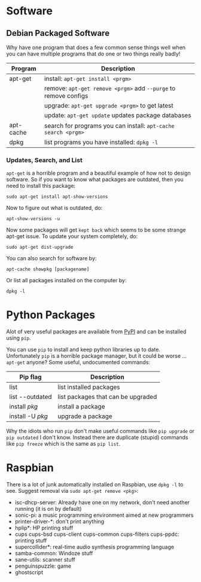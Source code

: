 # Software

## Debian Packaged Software

Why have one program that does a few common sense things well when you can have multiple programs that do one or two things really badly!

| Program   | Description                                                    |
|-----------|----------------------------------------------------------------|
| apt-get   | install: `apt-get install <prgm>`                              |
|           | remove: `apt-get remove <prgm>` add `--purge` to remove configs|
|           | upgrade: `apt-get upgrade <prgm>` to get latest                |
|           | update: `apt-get update` updates package databases             |
| apt-cache | search for programs you can install: `apt-cache search <prgm>` |
| dpkg      | list programs you have installed: `dpkg -l`                    |

### Updates, Search, and List

`apt-get` is a horrible program and a beautiful example of how not to design software. So if you want to know what packages are outdated, then you need to install this package:

	sudo apt-get install apt-show-versions

Now to figure out what is outdated, do:

	apt-show-versions -u

Now some packages will get `kept back` which seems to be some strange apt-get issue. To
update your system completely, do:

    sudo apt-get dist-upgrade

You can also search for software by:

    apt-cache showpkg [packagename]
    
Or list all packages installed on the computer by:

    dpkg -l

# Python Packages 

Alot of very useful packages are available from [PyPI](https://pypi.python.org/pypi) and can be installed using `pip`.

You can use `pip` to install and keep python libraries up to date. Unfortunately `pip` is a horrible package manager, but it could be worse ... `apt-get` anyone? Some useful, undocumented commands:

| Pip flag        | Description                        |
|-----------------|------------------------------------|
| list            | list installed packages            |
| list --outdated | list packages that can be upgraded |
| install _pkg_   | install a package                  |
| install -U _pkg_| upgrade a package                  |


Why the idiots who run `pip` don't make useful commands like `pip upgrade` or `pip outdated` I don't know. Instead there are duplicate (stupid) commands like `pip freeze` which is the same as `pip list`.

# Raspbian

There is a lot of junk automatically installed on Raspbian, use `dpkg -l` to see. Suggest removal via `sudo apt-get remove <pkg>`:

* isc-dhcp-server: Already have one on my network, don't need another running (it is on by default)
* sonic-pi: a music programming environment aimed at new programmers
* printer-driver-*: don't print anything
* hplip*: HP printing stuff
* cups cups-bsd cups-client cups-common cups-filters cups-ppdc: printing stuff
* supercollider*: real-time audio synthesis programming language
* samba-common: Windoze stuff
* sane-utils: scanner stuff
* penguinspuzzle: game
* ghostscript